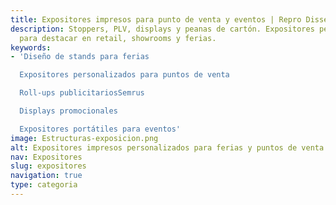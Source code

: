 ```yaml
---
title: Expositores impresos para punto de venta y eventos | Repro Disseny
description: Stoppers, PLV, displays y peanas de cartón. Expositores personalizados
  para destacar en retail, showrooms y ferias.
keywords:
- 'Diseño de stands para ferias​

  Expositores personalizados para puntos de venta​

  Roll-ups publicitarios​Semrus

  Displays promocionales​

  Expositores portátiles para eventos'
image: Estructuras-exposicion.png
alt: Expositores impresos personalizados para ferias y puntos de venta en Cataluña
nav: Expositores
slug: expositores
navigation: true
type: categoria
---
```

